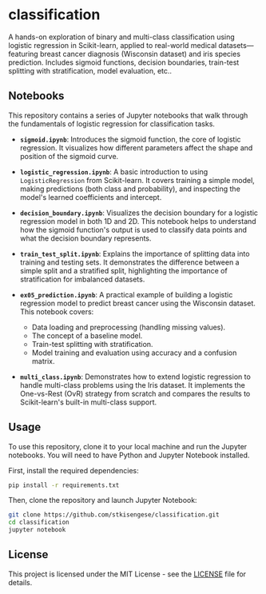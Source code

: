 # classification
A hands-on exploration of binary and multi-class classification using logistic regression in Scikit-learn, applied to real-world medical datasets—featuring breast cancer diagnosis (Wisconsin dataset) and iris species prediction. Includes sigmoid functions, decision boundaries, train-test splitting with stratification, model evaluation, etc..

## Notebooks

This repository contains a series of Jupyter notebooks that walk through the fundamentals of logistic regression for classification tasks.

- **`sigmoid.ipynb`**: Introduces the sigmoid function, the core of logistic regression. It visualizes how different parameters affect the shape and position of the sigmoid curve.

- **`logistic_regression.ipynb`**: A basic introduction to using `LogisticRegression` from Scikit-learn. It covers training a simple model, making predictions (both class and probability), and inspecting the model's learned coefficients and intercept.

- **`decision_boundary.ipynb`**: Visualizes the decision boundary for a logistic regression model in both 1D and 2D. This notebook helps to understand how the sigmoid function's output is used to classify data points and what the decision boundary represents.

- **`train_test_split.ipynb`**: Explains the importance of splitting data into training and testing sets. It demonstrates the difference between a simple split and a stratified split, highlighting the importance of stratification for imbalanced datasets.

- **`ex05_prediction.ipynb`**: A practical example of building a logistic regression model to predict breast cancer using the Wisconsin dataset. This notebook covers:
  - Data loading and preprocessing (handling missing values).
  - The concept of a baseline model.
  - Train-test splitting with stratification.
  - Model training and evaluation using accuracy and a confusion matrix.

- **`multi_class.ipynb`**: Demonstrates how to extend logistic regression to handle multi-class problems using the Iris dataset. It implements the One-vs-Rest (OvR) strategy from scratch and compares the results to Scikit-learn's built-in multi-class support.

## Usage

To use this repository, clone it to your local machine and run the Jupyter notebooks. You will need to have Python and Jupyter Notebook installed.

First, install the required dependencies:

```bash
pip install -r requirements.txt
```

Then, clone the repository and launch Jupyter Notebook:

```bash
git clone https://github.com/stkisengese/classification.git
cd classification
jupyter notebook
```

## License

This project is licensed under the MIT License - see the [LICENSE](LICENSE) file for details.
